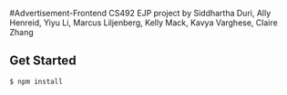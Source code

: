 #Advertisement-Frontend
CS492 EJP project by Siddhartha Duri, Ally Henreid, Yiyu Li, Marcus Liljenberg, Kelly Mack, Kavya Varghese, Claire Zhang

## Get Started

```
$ npm install
```
